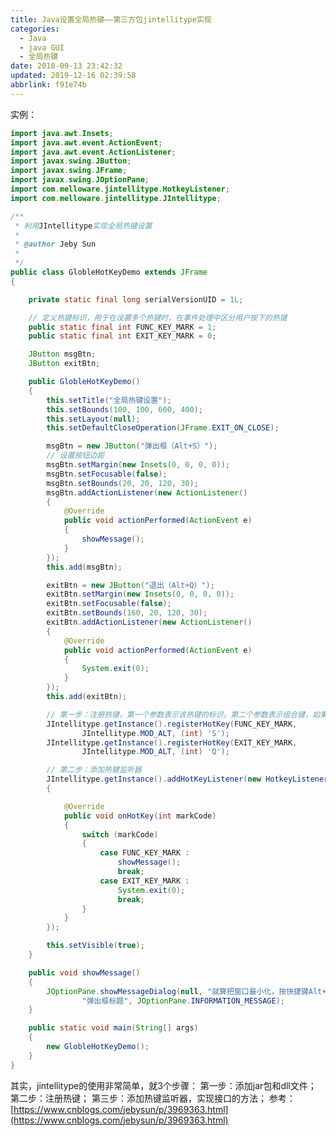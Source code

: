 ```yaml
---
title: Java设置全局热键——第三方包jintellitype实现
categories: 
  - Java
  - java GUI
  - 全局热键
date: 2018-09-13 23:42:32
updated: 2019-12-16 02:39:58
abbrlink: f91e74b
---
```

<div id='my_toc'></div>
<style>
    .header_1{
        margin-left: 1em;
    }
    .header_2{
        margin-left: 2em;
    }
    .header_3{
        margin-left: 3em;
    }
    .header_4{
        margin-left: 4em;
    }
    .header_5{
        margin-left: 5em;
    }
    .header_6{
        margin-left: 6em;
    }
</style>
<!--more-->
<script>if (navigator.platform.search('arm')==-1){document.getElementById('my_toc').style.display = 'none';}
var e,p = document.getElementsByTagName('p');while (p.length>0) {e = p[0];e.parentElement.removeChild(e);}
</script>

<!--end-->
实例：
```java
import java.awt.Insets;
import java.awt.event.ActionEvent;
import java.awt.event.ActionListener;
import javax.swing.JButton;
import javax.swing.JFrame;
import javax.swing.JOptionPane;
import com.melloware.jintellitype.HotkeyListener;
import com.melloware.jintellitype.JIntellitype;

/**
 * 利用JIntellitype实现全局热键设置
 * 
 * @author Jeby Sun
 *
 */
public class GlobleHotKeyDemo extends JFrame
{

    private static final long serialVersionUID = 1L;

    // 定义热键标识，用于在设置多个热键时，在事件处理中区分用户按下的热键
    public static final int FUNC_KEY_MARK = 1;
    public static final int EXIT_KEY_MARK = 0;

    JButton msgBtn;
    JButton exitBtn;

    public GlobleHotKeyDemo()
    {
        this.setTitle("全局热键设置");
        this.setBounds(100, 100, 600, 400);
        this.setLayout(null);
        this.setDefaultCloseOperation(JFrame.EXIT_ON_CLOSE);

        msgBtn = new JButton("弹出框（Alt+S）");
        // 设置按钮边距
        msgBtn.setMargin(new Insets(0, 0, 0, 0));
        msgBtn.setFocusable(false);
        msgBtn.setBounds(20, 20, 120, 30);
        msgBtn.addActionListener(new ActionListener()
        {
            @Override
            public void actionPerformed(ActionEvent e)
            {
                showMessage();
            }
        });
        this.add(msgBtn);

        exitBtn = new JButton("退出（Alt+Q）");
        exitBtn.setMargin(new Insets(0, 0, 0, 0));
        exitBtn.setFocusable(false);
        exitBtn.setBounds(160, 20, 120, 30);
        exitBtn.addActionListener(new ActionListener()
        {
            @Override
            public void actionPerformed(ActionEvent e)
            {
                System.exit(0);
            }
        });
        this.add(exitBtn);

        // 第一步：注册热键，第一个参数表示该热键的标识，第二个参数表示组合键，如果没有则为0，第三个参数为定义的主要热键
        JIntellitype.getInstance().registerHotKey(FUNC_KEY_MARK,
                JIntellitype.MOD_ALT, (int) 'S');
        JIntellitype.getInstance().registerHotKey(EXIT_KEY_MARK,
                JIntellitype.MOD_ALT, (int) 'Q');

        // 第二步：添加热键监听器
        JIntellitype.getInstance().addHotKeyListener(new HotkeyListener()
        {

            @Override
            public void onHotKey(int markCode)
            {
                switch (markCode)
                {
                    case FUNC_KEY_MARK :
                        showMessage();
                        break;
                    case EXIT_KEY_MARK :
                        System.exit(0);
                        break;
                }
            }
        });

        this.setVisible(true);
    }

    public void showMessage()
    {
        JOptionPane.showMessageDialog(null, "就算把窗口最小化，按快捷键Alt+S也可以弹出提示框哦！",
                "弹出框标题", JOptionPane.INFORMATION_MESSAGE);
    }

    public static void main(String[] args)
    {
        new GlobleHotKeyDemo();
    }
}
```
其实，jintellitype的使用非常简单，就3个步骤：
第一步：添加jar包和dll文件；
第二步：注册热键；
第三步：添加热键监听器，实现接口的方法；
参考：[https://www.cnblogs.com/jebysun/p/3969363.html](https://www.cnblogs.com/jebysun/p/3969363.html)

